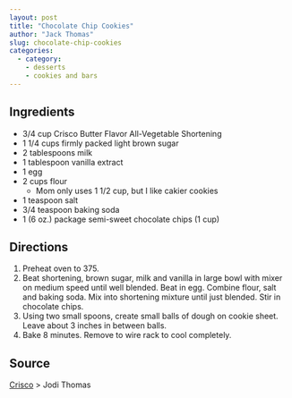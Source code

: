 ```yaml
---
layout: post
title: "Chocolate Chip Cookies"
author: "Jack Thomas"
slug: chocolate-chip-cookies
categories:
  - category:
    - desserts
    - cookies and bars
---
```


## Ingredients

- 3/4 cup Crisco Butter Flavor All-Vegetable Shortening
- 1 1/4 cups firmly packed light brown sugar
- 2 tablespoons milk
- 1 tablespoon vanilla extract
- 1 egg
- 2 cups flour
  - Mom only uses 1 1/2 cup, but I like cakier cookies
- 1 teaspoon salt
- 3/4 teaspoon baking soda
- 1 (6 oz.) package semi-sweet chocolate chips (1 cup)

## Directions

1. Preheat oven to 375.
2. Beat shortening, brown sugar, milk and vanilla in large bowl with mixer on medium speed until well blended. Beat in egg. Combine flour, salt and baking soda. Mix into shortening mixture until just blended. Stir in chocolate chips.
3. Using two small spoons, create small balls of dough on cookie sheet. Leave about 3 inches in between balls.
4. Bake 8 minutes. Remove to wire rack to cool completely.

## Source

[Crisco](https://crisco.com/recipe/ultimate-chocolate-chip-cookies/) > Jodi Thomas
